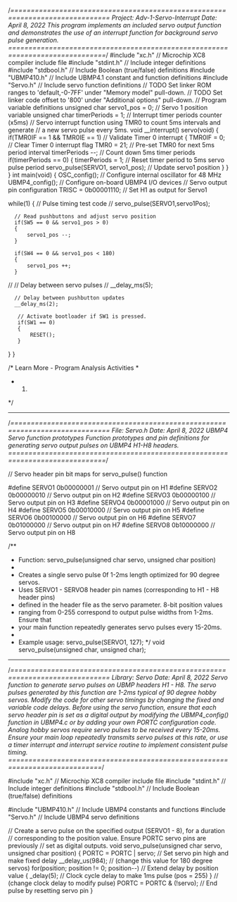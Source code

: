 /*==============================================================================
Project: Adv-1-Servo-Interrupt
Date:    April 8, 2022
This program implements an included servo output function and demonstrates the
use of an interrupt function for background servo pulse generation.
==============================================================================*/
#include    "xc.h"              // Microchip XC8 compiler include file
#include    "stdint.h"          // Include integer definitions
#include    "stdbool.h"         // Include Boolean (true/false) definitions
#include    "UBMP410.h"         // Include UBMP4.1 constant and function definitions
#include    "Servo.h"           // Include servo function definitions
// TODO Set linker ROM ranges to 'default,-0-7FF' under "Memory model" pull-down.
// TODO Set linker code offset to '800' under "Additional options" pull-down.
// Program variable definitions
unsigned char servo1_pos = 0; // Servo 1 position variable
unsigned char timerPeriods = 1; // Interrupt timer periods counter (x5ms)
// Servo interrupt function using TMR0 to count 5ms intervals and generate
// a new servo pulse every 5ms.
void __interrupt() servo(void)
{
   if(TMR0IF == 1 && TMR0IE == 1)  // Validate Timer 0 interrupt
   {
      TMR0IF = 0;             // Clear Timer 0 interrupt flag
      TMR0 = 21;              // Pre-set TMR0 for next 5ms period interval
      timerPeriods --;        // Count down 5ms timer periods
      if(timerPeriods == 0)
      {
          timerPeriods = 1;   // Reset timer period to 5ms servo pulse period
          servo_pulse(SERVO1, servo1_pos);    // Update servo1 position
      }
   }
}
int main(void)
{
  OSC_config();               // Configure internal oscillator for 48 MHz
  UBMP4_config();             // Configure on-board UBMP4 I/O devices
   // Servo output pin configuration
  TRISC = 0b00001110;         // Set H1 as output for Servo1
  
  while(1)
   {
      // Pulse timing test code
//        servo_pulse(SERVO1,servo1Pos);
    
      // Read pushbuttons and adjust servo position
      if(SW5 == 0 && servo1_pos > 0)
      {
          servo1_pos --;
      }
    
      if(SW4 == 0 && servo1_pos < 180)
      {
          servo1_pos ++;
      }
    
//        // Delay between servo pulses
//        __delay_ms(5);
    
      // Delay between pushbutton updates
      __delay_ms(2);
 
       // Activate bootloader if SW1 is pressed.
       if(SW1 == 0)
       {
           RESET();
       }
   }
}
 
/* Learn More - Program Analysis Activities
*
* 1.
*/



________________________________________________________________________________________________________________________________________________________
/*==============================================================================
File: Servo.h
Date: April 8, 2022
UBMP4 Servo function prototypes
Function prototypes and pin definitions for generating servo output pulses on
UBMP4 H1-H8 headers.
==============================================================================*/
 
// Servo header pin bit maps for servo_pulse() function
 
#define SERVO1      0b00000001      // Servo output pin on H1
#define SERVO2      0b00000010      // Servo output pin on H2
#define SERVO3      0b00000100      // Servo output pin on H3
#define SERVO4      0b00001000      // Servo output pin on H4
#define SERVO5      0b00010000      // Servo output pin on H5
#define SERVO6      0b00100000      // Servo output pin on H6
#define SERVO7      0b01000000      // Servo output pin on H7
#define SERVO8      0b10000000      // Servo output pin on H8
 
/**
* Function: servo_pulse(unsigned char servo, unsigned char position)
*
* Creates a single servo pulse 0f 1-2ms length optimized for 90 degree servos.
* Uses SERVO1 - SERVO8 header pin names (corresponding to H1 - H8 header pins)
* defined in the header file as the servo parameter. 8-bit position values
* ranging from 0-255 correspond to output pulse widths from 1-2ms. Ensure that
* your main function repeatedly generates servo pulses every 15-20ms.
*
* Example usage: servo_pulse(SERVO1, 127);
*/
void servo_pulse(unsigned char, unsigned char);
 



________________________________________________________________________________________________________________________________________________________
/*==============================================================================
Library: Servo
Date: April 8, 2022
Servo function to generate servo pulses on UBMP headers H1 - H8. The servo
pulses generated by this function are 1-2ms typical of 90 degree hobby servos.
Modify the code for other servo timings by changing the fixed and variable
code delays.
Before using the servo function, ensure that each servo header pin is set as
a digital output by modifying the UBMP4_config() function in UBMP4.c or by
adding your own PORTC configuration code.
Analog hobby servos require servo pulses to be received every 15-20ms. Ensure
your main loop repeatedly transmits servo pulses at this rate, or use a timer
interrupt and interrupt service routine to implement consistent pulse timing.
=============================================================================*/
 
#include    "xc.h"              // Microchip XC8 compiler include file
#include    "stdint.h"          // Include integer definitions
#include    "stdbool.h"         // Include Boolean (true/false) definitions
 
#include    "UBMP410.h"         // Include UBMP4 constants and functions
#include    "Servo.h"           // Include UBMP4 servo definitions
 
// Create a servo pulse on the specified output (SERVO1 - 8), for a duration
// corresponding to the position value. Ensure PORTC servo pins are previously
// set as digital outputs.
void servo_pulse(unsigned char servo, unsigned char position)
{
   PORTC = PORTC | servo;      // Set servo pin high and make fixed delay
   __delay_us(984);            // (change this value for 180 degree servos)
   for(position; position != 0; position--)   // Extend delay by position value
   {
       _delay(5);             // Clock cycle delay to make 1ms pulse (pos = 255)
   }                           // (change clock delay to modify pulse)
   PORTC = PORTC & (!servo);   // End pulse by resetting servo pin
}
 

